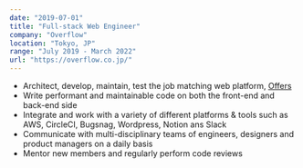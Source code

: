 ```yaml
---
date: "2019-07-01"
title: "Full-stack Web Engineer"
company: "Overflow"
location: "Tokyo, JP"
range: "July 2019 - March 2022"
url: "https://overflow.co.jp/"
---
```


- Architect, develop, maintain, test the job matching web platform, <a href="https://offers.jp" target="_blank">Offers</a>
- Write performant and maintainable code on both the front-end and back-end side
- Integrate and work with a variety of different platforms & tools such as AWS, CircleCI, Bugsnag, Wordpress, Notion ans Slack
- Communicate with multi-disciplinary teams of engineers, designers and product managers on a daily basis
- Mentor new members and regularly perform code reviews
